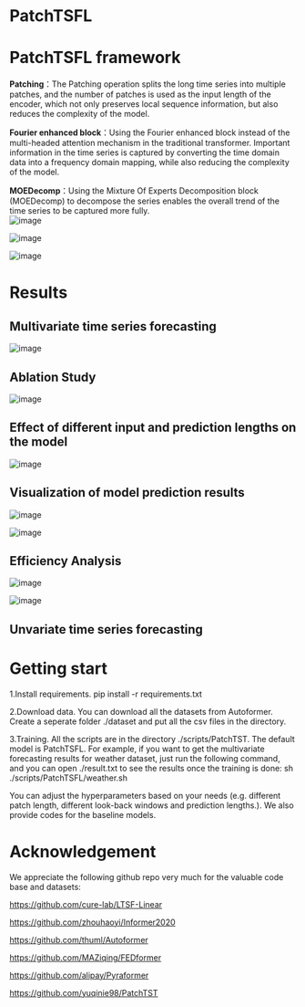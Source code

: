 # PatchTSFL
# PatchTSFL framework
**Patching**：The Patching operation splits the long time series into multiple patches, and the number of patches is used as the input length of the encoder, which not only preserves local sequence information, but also reduces the complexity of the model. 

**Fourier enhanced block**：Using the Fourier enhanced block instead of the multi-headed attention mechanism in the traditional transformer. Important information in the time series is captured by converting the time domain data into a frequency domain mapping, while also reducing the complexity of the model. 

**MOEDecomp**：Using the Mixture Of Experts Decomposition block (MOEDecomp) to decompose the series enables the overall trend of the time series to be captured more fully.   
![image](https://github.com/WESTBROOK-0/PatchTSFL/assets/59240114/b86aae16-a470-4f1e-a850-576571b6cca2)

![image](https://github.com/WESTBROOK-0/PatchTSFL/assets/59240114/4fc6f94a-9d45-40ac-b2a0-16589bc589a4)

![image](https://github.com/WESTBROOK-0/PatchTSFL/assets/59240114/0f5d9c46-5256-4077-9d75-6ed58fbd56b9)

# Results
## Multivariate time series forecasting  

![image](https://github.com/WESTBROOK-0/PatchTSFL/assets/59240114/11f216f5-8412-4d7e-b5e4-09e2faddbc1d)


## Ablation Study

![image](https://github.com/WESTBROOK-0/PatchTSFL/assets/59240114/796b5f00-dec1-49f1-9e82-c22e6efdfe51)


## Effect of different input and prediction lengths on the model

![image](https://github.com/WESTBROOK-0/PatchTSFL/assets/59240114/b78043bf-9a24-42de-a7de-d09c399599c0)


## Visualization of model prediction results  

![image](https://github.com/WESTBROOK-0/PatchTSFL/assets/59240114/e92dce28-cd1b-4c31-a194-589e7cc936e3)

![image](https://github.com/WESTBROOK-0/PatchTSFL/assets/59240114/514b9054-8ee6-4ae3-9405-063a469fe2bf)  

## Efficiency Analysis  

![image](https://github.com/WESTBROOK-0/PatchTSFL/assets/59240114/3da37d83-b67b-4d24-9759-353be7e1bba4)



![image](https://github.com/WESTBROOK-0/PatchTSFL/assets/59240114/d68155a0-b5af-4e4c-a462-f28944ddb30f)


## Unvariate time series forecasting


# Getting start  
1.Install requirements. pip install -r requirements.txt

2.Download data. You can download all the datasets from Autoformer. Create a seperate folder ./dataset and put all the csv files in the directory.

3.Training. All the scripts are in the directory ./scripts/PatchTST. The default model is PatchTSFL. For example, if you want to get the multivariate forecasting results for weather dataset, just run the following command, and you can open ./result.txt to see the results once the training is done: sh ./scripts/PatchTSFL/weather.sh

You can adjust the hyperparameters based on your needs (e.g. different patch length, different look-back windows and prediction lengths.). We also provide codes for the baseline models.

# Acknowledgement  
We appreciate the following github repo very much for the valuable code base and datasets:

https://github.com/cure-lab/LTSF-Linear

https://github.com/zhouhaoyi/Informer2020

https://github.com/thuml/Autoformer

https://github.com/MAZiqing/FEDformer

https://github.com/alipay/Pyraformer

https://github.com/yuqinie98/PatchTST







